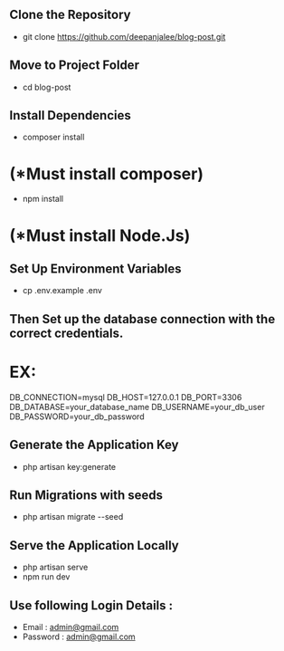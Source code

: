 ## Clone the Repository

- git clone https://github.com/deepanjalee/blog-post.git

## Move to Project Folder
- cd blog-post

## Install Dependencies
- composer install 
# (*Must install composer)
- npm install 
# (*Must install Node.Js)

## Set Up Environment Variables
- cp .env.example .env 
## Then Set up the database connection with the correct credentials.
# EX:
DB_CONNECTION=mysql
DB_HOST=127.0.0.1
DB_PORT=3306
DB_DATABASE=your_database_name
DB_USERNAME=your_db_user
DB_PASSWORD=your_db_password

## Generate the Application Key
- php artisan key:generate

## Run Migrations with seeds
- php artisan migrate --seed

## Serve the Application Locally
- php artisan serve
- npm run dev

## Use following Login Details :
- Email    :  admin@gmail.com
- Password :  admin@gmail.com

